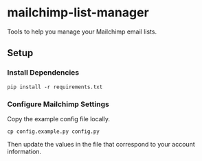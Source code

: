# mailchimp-list-manager
Tools to help you manage your Mailchimp email lists.


## Setup

### Install Dependencies

`pip install -r requirements.txt`

### Configure Mailchimp Settings

Copy the example config file locally.

`cp config.example.py config.py`

Then update the values in the file that correspond to your account information.

